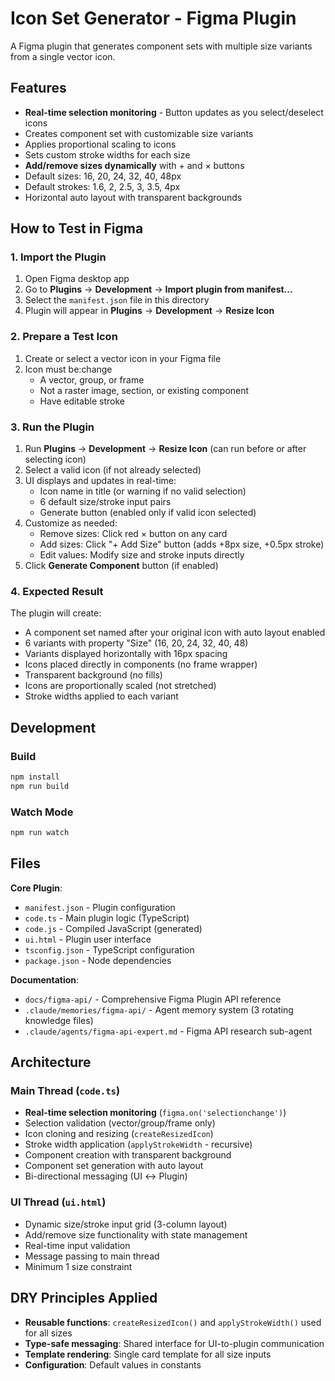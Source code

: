 # Icon Set Generator - Figma Plugin

A Figma plugin that generates component sets with multiple size variants from a single vector icon.

## Features

- **Real-time selection monitoring** - Button updates as you select/deselect icons
- Creates component set with customizable size variants
- Applies proportional scaling to icons
- Sets custom stroke widths for each size
- **Add/remove sizes dynamically** with + and × buttons
- Default sizes: 16, 20, 24, 32, 40, 48px
- Default strokes: 1.6, 2, 2.5, 3, 3.5, 4px
- Horizontal auto layout with transparent backgrounds

## How to Test in Figma

### 1. Import the Plugin

1. Open Figma desktop app
2. Go to **Plugins** → **Development** → **Import plugin from manifest...**
3. Select the `manifest.json` file in this directory
4. Plugin will appear in **Plugins** → **Development** → **Resize Icon**

### 2. Prepare a Test Icon

1. Create or select a vector icon in your Figma file
2. Icon must be:change
   - A vector, group, or frame
   - Not a raster image, section, or existing component
   - Have editable stroke

### 3. Run the Plugin

1. Run **Plugins** → **Development** → **Resize Icon** (can run before or after selecting icon)
2. Select a valid icon (if not already selected)
3. UI displays and updates in real-time:
   - Icon name in title (or warning if no valid selection)
   - 6 default size/stroke input pairs
   - Generate button (enabled only if valid icon selected)
4. Customize as needed:
   - Remove sizes: Click red × button on any card
   - Add sizes: Click "+ Add Size" button (adds +8px size, +0.5px stroke)
   - Edit values: Modify size and stroke inputs directly
5. Click **Generate Component** button (if enabled)

### 4. Expected Result

The plugin will create:

- A component set named after your original icon with auto layout enabled
- 6 variants with property "Size" (16, 20, 24, 32, 40, 48)
- Variants displayed horizontally with 16px spacing
- Icons placed directly in components (no frame wrapper)
- Transparent background (no fills)
- Icons are proportionally scaled (not stretched)
- Stroke widths applied to each variant

## Development

### Build

```bash
npm install
npm run build
```

### Watch Mode

```bash
npm run watch
```

## Files

**Core Plugin**:

- `manifest.json` - Plugin configuration
- `code.ts` - Main plugin logic (TypeScript)
- `code.js` - Compiled JavaScript (generated)
- `ui.html` - Plugin user interface
- `tsconfig.json` - TypeScript configuration
- `package.json` - Node dependencies

**Documentation**:

- `docs/figma-api/` - Comprehensive Figma Plugin API reference
- `.claude/memories/figma-api/` - Agent memory system (3 rotating knowledge files)
- `.claude/agents/figma-api-expert.md` - Figma API research sub-agent

## Architecture

### Main Thread (`code.ts`)

- **Real-time selection monitoring** (`figma.on('selectionchange')`)
- Selection validation (vector/group/frame only)
- Icon cloning and resizing (`createResizedIcon`)
- Stroke width application (`applyStrokeWidth` - recursive)
- Component creation with transparent background
- Component set generation with auto layout
- Bi-directional messaging (UI ↔ Plugin)

### UI Thread (`ui.html`)

- Dynamic size/stroke input grid (3-column layout)
- Add/remove size functionality with state management
- Real-time input validation
- Message passing to main thread
- Minimum 1 size constraint

## DRY Principles Applied

- **Reusable functions**: `createResizedIcon()` and `applyStrokeWidth()` used for all sizes
- **Type-safe messaging**: Shared interface for UI-to-plugin communication
- **Template rendering**: Single card template for all size inputs
- **Configuration**: Default values in constants
